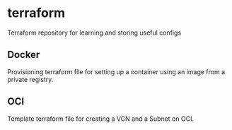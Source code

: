 # terraform
Terraform repository for learning and storing useful configs

## Docker
Provisioning terraform file for setting up a container using an image from a private registry.

## OCI
Template terraform file for creating a VCN and a Subnet on OCI.
